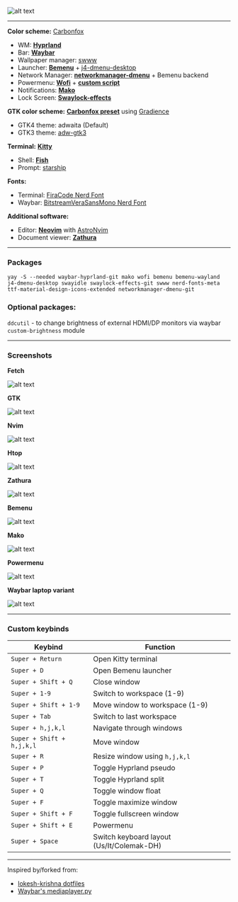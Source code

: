 ![alt text](https://github.com/Zerodya/dotfiles/raw/main/Carbonfox%20Hyprland/screenshots/clean.png)

***
**Color scheme:** [Carbonfox](https://github.com/EdenEast/nightfox.nvim#carbonfox)
- WM: [**Hyprland**](https://github.com/Zerodya/dotfiles/tree/main/Carbonfox%20Hyprland/.config/hypr)
- Bar: [**Waybar**](https://github.com/Zerodya/dotfiles/tree/main/Carbonfox%20Hyprland/.config/waybar)
- Wallpaper manager: [swww](https://github.com/Horus645/swww)
- Launcher: [**Bemenu**](https://github.com/Zerodya/dotfiles/tree/main/Carbonfox%20Hyprland/.config/bemenu) + [j4-dmenu-desktop](https://github.com/enkore/j4-dmenu-desktop)
- Network Manager: [**networkmanager-dmenu**](https://github.com/Zerodya/dotfiles/tree/main/Carbonfox%20Hyprland/.config/networkmanager-dmenu) + Bemenu backend
- Powermenu: [**Wofi**](https://github.com/Zerodya/dotfiles/tree/main/Carbonfox%20Hyprland/.config/wofi) + [**custom script**](https://github.com/Zerodya/dotfiles/blob/main/Carbonfox%20Hyprland/scripts/wofi-power-menu)
- Notifications: [**Mako**](https://github.com/Zerodya/dotfiles/tree/main/Carbonfox%20Hyprland/.config/mako/carbonfox)
- Lock Screen: [**Swaylock-effects**](https://github.com/Zerodya/dotfiles/blob/main/Carbonfox%20Hyprland/.config/swaylock/config)

**GTK color scheme:** [**Carbonfox preset**](https://github.com/Zerodya/dotfiles/blob/main/Carbonfox%20Hyprland/.config/presets/user/carbonfox.json) using [Gradience](https://github.com/GradienceTeam/Gradience)
- GTK4 theme: adwaita (Default)
- GTK3 theme: [adw-gtk3](https://github.com/lassekongo83/adw-gtk3)

**Terminal:** [**Kitty**](https://github.com/Zerodya/dotfiles/tree/main/Carbonfox%20Hyprland/.config/kitty/carbonfox)
- Shell: [**Fish**](https://github.com/Zerodya/dotfiles/tree/main/Carbonfox%20Hyprland/.config/fish)
- Prompt: [starship](https://starship.rs/)

**Fonts:**
- Terminal: [FiraCode Nerd Font](https://github.com/ryanoasis/nerd-fonts/tree/master/patched-fonts/FiraCode)
- Waybar: [BitstreamVeraSansMono Nerd Font](https://github.com/ryanoasis/nerd-fonts/tree/master/patched-fonts/BitstreamVeraSansMono)

**Additional software:**
- Editor: [**Neovim**](https://github.com/Zerodya/dotfiles/blob/main/Carbonfox%20Hyprland/.config/nvim/lua/user/init.lua) with [AstroNvim](https://github.com/AstroNvim/AstroNvim)
- Document viewer: [**Zathura**](https://github.com/Zerodya/dotfiles/tree/main/Carbonfox%20Hyprland/.config/zathura)

***
### Packages
```
yay -S --needed waybar-hyprland-git mako wofi bemenu bemenu-wayland j4-dmenu-desktop swayidle swaylock-effects-git swww nerd-fonts-meta ttf-material-design-icons-extended networkmanager-dmenu-git
```
### Optional packages:
`ddcutil` - to change brightness of external HDMI/DP monitors via waybar `custom-brightness` module

***
### Screenshots

**Fetch**

![alt text](https://github.com/Zerodya/dotfiles/raw/main/Carbonfox%20Hyprland/screenshots/fetch.png)


**GTK**

![alt text](https://github.com/Zerodya/dotfiles/raw/main/Carbonfox%20Hyprland/screenshots/gtk.png)


**Nvim**

![alt text](https://github.com/Zerodya/dotfiles/raw/main/Carbonfox%20Hyprland/screenshots/nvim.png)


**Htop**

![alt text](https://github.com/Zerodya/dotfiles/raw/main/Carbonfox%20Hyprland/screenshots/htop.png)


**Zathura**

![alt text](https://github.com/Zerodya/dotfiles/raw/main/Carbonfox%20Hyprland/screenshots/zathura.png)


**Bemenu**

![alt text](https://github.com/Zerodya/dotfiles/raw/main/Carbonfox%20Hyprland/screenshots/bemenu.png)


**Mako**

![alt text](https://github.com/Zerodya/dotfiles/raw/main/Carbonfox%20Hyprland/screenshots/mako.png)


**Powermenu**

![alt text](https://github.com/Zerodya/dotfiles/raw/main/Carbonfox%20Hyprland/screenshots/powermenu.png)


**Waybar laptop variant**

![alt text](https://github.com/Zerodya/dotfiles/raw/main/Carbonfox%20Hyprland/screenshots/waybar_laptop.png)

***
### Custom keybinds

| Keybind | Function |
| --- | --- |
| `Super + Return` | Open Kitty terminal |
| `Super + D` | Open Bemenu launcher |
| `Super + Shift + Q` | Close window |
| `Super + 1-9` | Switch to workspace (1-9) |
| `Super + Shift + 1-9` | Move window to workspace (1-9) |
| `Super + Tab` | Switch to last workspace |
| `Super + h,j,k,l` | Navigate through windows |
| `Super + Shift + h,j,k,l` | Move window |
| `Super + R` | Resize window using `h,j,k,l` |
| `Super + P` | Toggle Hyprland pseudo |
| `Super + T` | Toggle Hyprland split |
| `Super + Q` | Toggle window float |
| `Super + F` | Toggle maximize window |
| `Super + Shift + F` | Toggle fullscreen window |
| `Super + Shift + E` | Powermenu |
| `Super + Space` | Switch keyboard layout (Us/It/Colemak-DH) |

***
Inspired by/forked from:
- [lokesh-krishna dotfiles](https://github.com/lokesh-krishna/dotfiles/tree/main/catppuccin)
- [Waybar's mediaplayer.py](https://github.com/Alexays/Waybar/blob/master/resources/custom_modules/mediaplayer.py)
